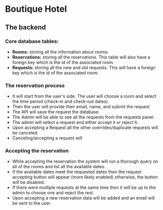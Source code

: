 # Boutique Hotel

## The backend

### Core database tables:

- **Rooms:** storing all the information about rooms.
- **Reservations:** storing all the reservations. This table will also have a foreign key which is the id of the associated room.
- **Requests:** storing all the new and old requests. This will have a foreign key which is the id of the associated room.

### The reservation process

- It will start from the user's side. The user will choose a room and select the time period (check-in and check-out dates).
- Then the user will provide their email, name, and submit the request
- The API will save the request the database.
- The Admin will be able to see all the requests from the requests panel.
- The admin will select a request and either accept it or reject it.
- Upon accepting a Request all the other overrides/duplicate requests will be canceled
- Canceling/accepting a request will

### Accepting the reservation

- While accepting the reservation the system will run a thorough query on all of the rooms and list all the available dates.
- If the available dates meet the requested dates then the request accepting button will appear (more likely enabled) otherwise, the button will be disabled.
- If there were multiple requests at the same time then it will be up to the admin to choose one and reject the rest.
- Upon accepting a new reservation data will be added and an email will be sent to the user.
